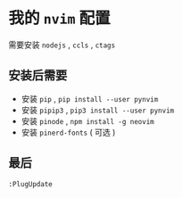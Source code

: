 # 我的 `nvim` 配置

需要安装 `nodejs` , `ccls` , `ctags`

## 安装后需要

- 安装 `pip` , `pip install --user pynvim`  
- 安装 `pipip3` , `pip3 install --user pynvim`  
- 安装 `pinode` , `npm install -g neovim`  
- 安装 `pinerd-fonts` ( 可选 )  

## 最后

```sh
:PlugUpdate
```
